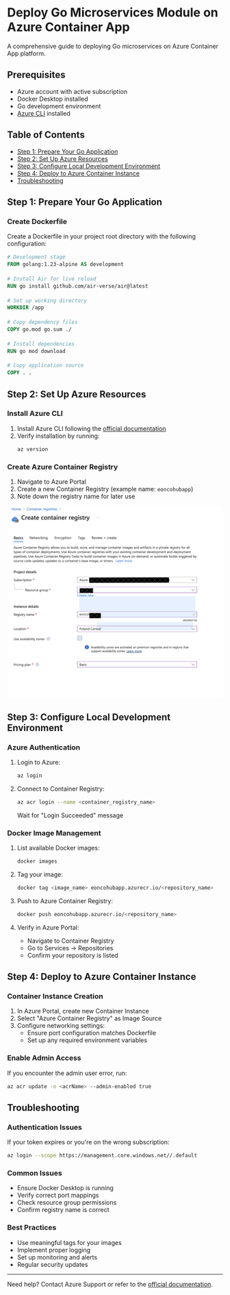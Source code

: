 # Deploy Go Microservices Module on Azure Container App

A comprehensive guide to deploying Go microservices on Azure Container App platform.

## Prerequisites
- Azure account with active subscription
- Docker Desktop installed
- Go development environment
- [Azure CLI](https://learn.microsoft.com/en-us/cli/azure/install-azure-cli) installed

## Table of Contents
- [Step 1: Prepare Your Go Application](#step-1-prepare-your-go-application)
- [Step 2: Set Up Azure Resources](#step-2-set-up-azure-resources)
- [Step 3: Configure Local Development Environment](#step-3-configure-local-development-environment)
- [Step 4: Deploy to Azure Container Instance](#step-4-deploy-to-azure-container-instance)
- [Troubleshooting](#troubleshooting)

## Step 1: Prepare Your Go Application

### Create Dockerfile
Create a Dockerfile in your project root directory with the following configuration:

```dockerfile
# Development stage
FROM golang:1.23-alpine AS development

# Install Air for live reload
RUN go install github.com/air-verse/air@latest

# Set up working directory
WORKDIR /app

# Copy dependency files
COPY go.mod go.sum ./

# Install dependencies
RUN go mod download

# Copy application source
COPY . .
```

## Step 2: Set Up Azure Resources

### Install Azure CLI
1. Install Azure CLI following the [official documentation](https://learn.microsoft.com/en-us/cli/azure/install-azure-cli)
2. Verify installation by running:
   ```bash
   az version
   ```

### Create Azure Container Registry
1. Navigate to Azure Portal
2. Create a new Container Registry (example name: `eoncohubapp`)
3. Note down the registry name for later use

![Create Azure Container App](../assets/img/Azure_Container_Registry.png)

## Step 3: Configure Local Development Environment

### Azure Authentication
1. Login to Azure:
   ```bash
   az login
   ```

2. Connect to Container Registry:
   ```bash
   az acr login --name <container_registry_name>
   ```
   Wait for "Login Succeeded" message

### Docker Image Management
1. List available Docker images:
   ```bash
   docker images
   ```

2. Tag your image:
   ```bash
   docker tag <image_name> eoncohubapp.azurecr.io/<repository_name>
   ```

3. Push to Azure Container Registry:
   ```bash
   docker push eoncohubapp.azurecr.io/<repository_name>
   ```

4. Verify in Azure Portal:
   - Navigate to Container Registry
   - Go to Services → Repositories
   - Confirm your repository is listed

## Step 4: Deploy to Azure Container Instance

### Container Instance Creation
1. In Azure Portal, create new Container Instance
2. Select "Azure Container Registry" as Image Source
3. Configure networking settings:
   - Ensure port configuration matches Dockerfile
   - Set up any required environment variables

### Enable Admin Access
If you encounter the admin user error, run:
```bash
az acr update -n <acrName> --admin-enabled true
```

## Troubleshooting

### Authentication Issues
If your token expires or you're on the wrong subscription:
```bash
az login --scope https://management.core.windows.net//.default
```

### Common Issues
- Ensure Docker Desktop is running
- Verify correct port mappings
- Check resource group permissions
- Confirm registry name is correct

### Best Practices
- Use meaningful tags for your images
- Implement proper logging
- Set up monitoring and alerts
- Regular security updates

---

Need help? Contact Azure Support or refer to the [official documentation](https://docs.microsoft.com/azure).
